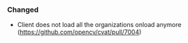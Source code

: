 ### Changed

- Client does not load all the organizations onload anymore
  (<https://github.com/opencv/cvat/pull/7004>)
